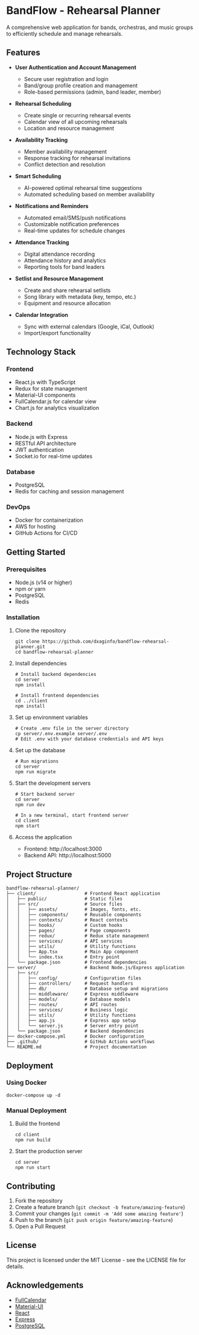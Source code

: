# BandFlow - Rehearsal Planner

A comprehensive web application for bands, orchestras, and music groups to efficiently schedule and manage rehearsals.

## Features

- **User Authentication and Account Management**
  - Secure user registration and login
  - Band/group profile creation and management
  - Role-based permissions (admin, band leader, member)

- **Rehearsal Scheduling**
  - Create single or recurring rehearsal events
  - Calendar view of all upcoming rehearsals
  - Location and resource management

- **Availability Tracking**
  - Member availability management
  - Response tracking for rehearsal invitations
  - Conflict detection and resolution

- **Smart Scheduling**
  - AI-powered optimal rehearsal time suggestions
  - Automated scheduling based on member availability

- **Notifications and Reminders**
  - Automated email/SMS/push notifications
  - Customizable notification preferences
  - Real-time updates for schedule changes

- **Attendance Tracking**
  - Digital attendance recording
  - Attendance history and analytics
  - Reporting tools for band leaders

- **Setlist and Resource Management**
  - Create and share rehearsal setlists
  - Song library with metadata (key, tempo, etc.)
  - Equipment and resource allocation

- **Calendar Integration**
  - Sync with external calendars (Google, iCal, Outlook)
  - Import/export functionality

## Technology Stack

### Frontend
- React.js with TypeScript
- Redux for state management
- Material-UI components
- FullCalendar.js for calendar view
- Chart.js for analytics visualization

### Backend
- Node.js with Express
- RESTful API architecture
- JWT authentication
- Socket.io for real-time updates

### Database
- PostgreSQL
- Redis for caching and session management

### DevOps
- Docker for containerization
- AWS for hosting
- GitHub Actions for CI/CD

## Getting Started

### Prerequisites
- Node.js (v14 or higher)
- npm or yarn
- PostgreSQL
- Redis

### Installation

1. Clone the repository
   ```
   git clone https://github.com/dxaginfo/bandflow-rehearsal-planner.git
   cd bandflow-rehearsal-planner
   ```

2. Install dependencies
   ```
   # Install backend dependencies
   cd server
   npm install

   # Install frontend dependencies
   cd ../client
   npm install
   ```

3. Set up environment variables
   ```
   # Create .env file in the server directory
   cp server/.env.example server/.env
   # Edit .env with your database credentials and API keys
   ```

4. Set up the database
   ```
   # Run migrations
   cd server
   npm run migrate
   ```

5. Start the development servers
   ```
   # Start backend server
   cd server
   npm run dev

   # In a new terminal, start frontend server
   cd client
   npm start
   ```

6. Access the application
   - Frontend: http://localhost:3000
   - Backend API: http://localhost:5000

## Project Structure

```
bandflow-rehearsal-planner/
├── client/                  # Frontend React application
│   ├── public/              # Static files
│   ├── src/                 # Source files
│   │   ├── assets/          # Images, fonts, etc.
│   │   ├── components/      # Reusable components
│   │   ├── contexts/        # React contexts
│   │   ├── hooks/           # Custom hooks
│   │   ├── pages/           # Page components
│   │   ├── redux/           # Redux state management
│   │   ├── services/        # API services
│   │   ├── utils/           # Utility functions
│   │   ├── App.tsx          # Main App component
│   │   └── index.tsx        # Entry point
│   └── package.json         # Frontend dependencies
├── server/                  # Backend Node.js/Express application
│   ├── src/
│   │   ├── config/          # Configuration files
│   │   ├── controllers/     # Request handlers
│   │   ├── db/              # Database setup and migrations
│   │   ├── middleware/      # Express middleware
│   │   ├── models/          # Database models
│   │   ├── routes/          # API routes
│   │   ├── services/        # Business logic
│   │   ├── utils/           # Utility functions
│   │   ├── app.js           # Express app setup
│   │   └── server.js        # Server entry point
│   └── package.json         # Backend dependencies
├── docker-compose.yml       # Docker configuration
├── .github/                 # GitHub Actions workflows
└── README.md                # Project documentation
```

## Deployment

### Using Docker
```
docker-compose up -d
```

### Manual Deployment
1. Build the frontend
   ```
   cd client
   npm run build
   ```

2. Start the production server
   ```
   cd server
   npm run start
   ```

## Contributing
1. Fork the repository
2. Create a feature branch (`git checkout -b feature/amazing-feature`)
3. Commit your changes (`git commit -m 'Add some amazing feature'`)
4. Push to the branch (`git push origin feature/amazing-feature`)
5. Open a Pull Request

## License
This project is licensed under the MIT License - see the LICENSE file for details.

## Acknowledgements
- [FullCalendar](https://fullcalendar.io/)
- [Material-UI](https://mui.com/)
- [React](https://reactjs.org/)
- [Express](https://expressjs.com/)
- [PostgreSQL](https://www.postgresql.org/)